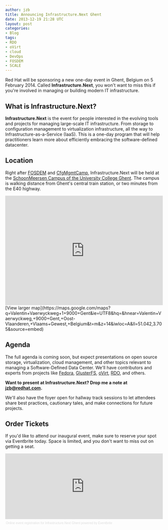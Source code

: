 ```yaml
---
author: jzb
title: Announcing Infrastructure.Next Ghent
date: 2013-12-19 21:28 UTC
layout: post
categories:
- Blog
tags:
- RDO
- oVirt
- cloud
- DevOps
- FOSDEM
- SCALE
---
```


Red Hat will be sponsoring a new one-day event in Ghent, Belgium on 5 February 2014. Called **Infrastructure.Next**, you won't want to miss this if you're involved in managing or building modern IT infrastructure.

## What is Infrastructure.Next?

**Infrastructure.Next** is the event for people interested in the evolving tools and projects for managing large-scale IT infrastructure. From storage to configuration management to virtualization infrastructure, all the way to Infrastructure-as-a-Service (IaaS). This is a one-day program that will help practitioners learn more about efficiently embracing the software-defined datacenter.

## Location

Right after [FOSDEM](http://fosdem.org) and [CfgMgmtCamp](http://cfgmgmtcamp.eu/), Infrastructure.Next will be held at the [SchoonMeersen Campus of the University College Ghent](http://www.hogent.be/over-hogent/campussen/schoonmeersen/). The campus is walking distance from Ghent's central train station, or two minutes from the E40 highway. 

<iframe class="map" width="100%" height="350" frameborder="0" scrolling="no" marginheight="0" marginwidth="0" src="https://maps.google.com/maps?q=Valentin+Vaerwyckweg+1+9000+Gent&amp;ie=UTF8&amp;hq=&amp;hnear=Valentin+Vaerwyckweg,+9000+Gent,+Oost-Vlaanderen,+Vlaams+Gewest,+Belgium&amp;t=m&amp;z=14&amp;iwloc=A&amp;ll=51.042,3.705&amp;output=embed"></iframe>
[View larger map](https://maps.google.com/maps?q=Valentin+Vaerwyckweg+1+9000+Gent&amp;ie=UTF8&amp;hq=&amp;hnear=Valentin+Vaerwyckweg,+9000+Gent,+Oost-Vlaanderen,+Vlaams+Gewest,+Belgium&amp;t=m&amp;z=14&amp;iwloc=A&amp;ll=51.042,3.705&amp;source=embed)

## Agenda

The full agenda is coming soon, but expect presentations on open source storage, virtualization, cloud management, and other topics relevant to managing a Software-Defined Data Center. We'll have contributors and experts from projects like [Fedora](http://fedoraproject.org/), [GlusterFS](http://www.gluster.org/), [oVirt](http://www.ovirt.org/Home), [RDO](http://openstack.redhat.com/Main_Page), and others.

**Want to present at Infrastructure.Next? Drop me a note at jzb@redhat.com.**

We'll also have the foyer open for hallway track sessions to let attendees share best practices, cautionary tales, and make connections for future projects.

## Order Tickets 

If you'd like to attend our inaugural event, make sure to reserve your spot via Eventbrite today. Space is limited, and you don't want to miss out on getting a seat. 

<div style="width:100%; text-align:left;" ><iframe src="http://www.eventbrite.com/tickets-external?eid=9883915056&ref=etckt&v=2" frameborder="0" height="210" width="100%" vspace="0" hspace="0" marginheight="5" marginwidth="5" scrolling="auto" allowtransparency="true"></iframe><div style="font-family:Helvetica, Arial; font-size:10px; padding:5px 0 5px; margin:2px; width:100%; text-align:left;" ><a style="color:#ddd; text-decoration:none;" target="_blank" href="http://www.eventbrite.com/r/etckt">Online event registration</a><span style="color:#ddd;"> for </span><a style="color:#ddd; text-decoration:none;" target="_blank" href="https://www.eventbrite.com/e/infrastructurenext-ghent-tickets-9883915056?ref=etckt">Infrastructure.Next Ghent</a> <span style="color:#ddd;">powered by</span> <a style="color:#ddd; text-decoration:none;" target="_blank" href="http://www.eventbrite.com?ref=etckt">Eventbrite</a></div></div>
